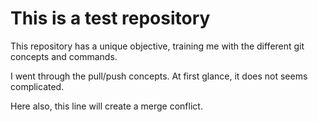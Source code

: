 # This is a test repository

This repository has a unique objective, training me with the different git concepts and commands.

I went through the pull/push concepts. At first glance, it does not seems complicated.

Here also, this line will create a merge conflict.
